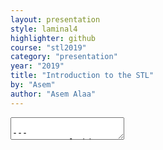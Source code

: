 ```yaml
---
layout: presentation
style: laminal4
highlighter: github
course: "stl2019"
category: "presentation"
year: "2019"
title: "Introduction to the STL"
by: "Asem"
author: "Asem Alaa"
---
```


<textarea id="source">

---
## Output of this tutorial

1. Classes in STL
2. STL Containers (data structures)
3. STL Iterators
4. STL Algorithms

???
* Comparison with Python

---
## STL categories


---
#### The **Segmentation fault** error:

* Dereferencing a `nullptr`.
* Dereferencing an un-initialized pointer, as a side-effect of undefined behavior.
* Dereferencing a pointer of a de-allocated place:
  * De-allocated place in stack memory after going out of scope.
  * De-allocated place in heap memory after `delete`ing that place using its pointer.
* Exceeding array boundaries.
* Stack overflow


---
### Memory Management and Memory Leakage

### Valgrind

---
#### Installing Valgrind

```terminal
sudo apt-get install valgrind
```

---
#### Running Valgrind

In order to trace your code to the point of the crash you need to compile your code with an additional flag `-g`. The flag `-g` tells your compiler to compiler your program in *Debugging* mode.

```bash
g++ -g -std=c++11 -Wall test.cpp -o test
```

* `-g` for debugging mode.
* `-std=c++11` to use the C++ standards of 2011.
* `-Wall` to emit any compilation warnings, very useful flag.
* `test.cpp` the source file that has a `main` function.
* `-o test` a flag for the compiler output followed by the output name of the executable.

```bash
valgrind -v --leak-check=full --show-leak-kinds=all ./test
```


---
## Testing


* In practice, testing your program is done in a more principled way.
* read about [Test-Driven Development (TDD)](https://en.wikipedia.org/wiki/Test-driven_development)
* In C++, there are famous unit testing frameworks, for example:
    * [{Google Test}](https://github.com/google/googletest).
    * [{Catch2}](https://github.com/catchorg/Catch2).
    * [{Boost.Test}](http://www.boost.org/doc/libs/1_66_0/libs/test/doc/html/index.html)
* read about continuous integration (CI)



---
## Self-reading

* Destructors
* [Learn C++](https://www.learncpp.com/)

</textarea>
